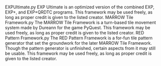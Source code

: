 EXPUltimate.py
      EXP Ultimate is an optimized version of the combined EXP, EXP+, and EXP+QRDTC programs.
      This framework may be used freely, as long as proper credit is given to the listed creator.
MARROW Tile Framework.py
      The MARROW Tile Framework is a turn-based tile movement system made by Dureann for the game PyQuest.
      This framework may be used freely, as long as proper credit is given to the listed creator.
RED Pattern Framework.py
      The RED Pattern Framework is a for-fun tile pattern generator that set the groundwork for the later MARROW Tile Framework. 
      Though the pattern generator is unfinished, certain aspects from it may still be usable.
      This framework may be used freely, as long as proper credit is given to the listed creator.
